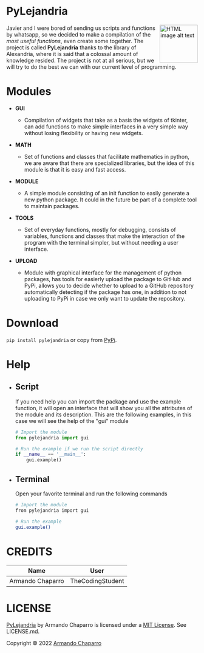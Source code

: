 # PyLejandria
<img src="https://www.traveldepartment.com/media/23634/career-icons-training-and-development.png"
     alt="HTML image alt text"
     title="Optional image title"
     align="right"
     width="100px"
/>

Javier and I were bored of sending us scripts and functions by whatsapp, so we decided to make a compilation of the *most useful functions*, even create some together. The project is called **PyLejandria** thanks to the library of Alexandria, where it is said that a colossal amount of knowledge resided. The project is not at all serious, but we will try to do the best we can with our current level of programming.

# Modules 
* **GUI**
    * Compilation of widgets that take as a basis the widgets of tkinter, can add functions to make simple interfaces in a very simple way without losing flexibility or having new widgets.

* **MATH**
    * Set of functions and classes that facilitate mathematics in python, we are aware that there are specialized libraries, but the idea of this module is that it is easy and fast access.

* **MODULE**
    * A simple module consisting of an init function to easily generate a new python package. It could in the future be part of a complete tool to maintain packages.

* **TOOLS**
    * Set of everyday functions, mostly for debugging, consists of variables, functions and classes that make the interaction of the program with the terminal simpler, but without needing a user interface.

* **UPLOAD**
    * Module with graphical interface for the management of python packages, has tools for easierly upload the package to GitHub and PyPi, allows you to decide whether to upload to a GitHub repository automatically detecting if the package has one, in addition to not uploading to PyPi in case we only want to update the repository.

# Download
`pip install pylejandria` or copy from [PyPi](https://pypi.org/project/pylejandria/).

# Help

* ## **Script**
    If you need help you can import the package and use the example function, it will open an interface that will show you all the attributes of the module and its description. This are the following examples, in this case we will see the help of the "gui" module

    ```python
    # Import the module
    from pylejandria import gui

    # Run the example if we run the script directly
    if __name__ == '__main__':
        gui.example()
    ```
    
* ## **Terminal**
    Open your favorite terminal and run the following commands
    ```bash
    # Import the module
    from pylejandria import gui

    # Run the example
    gui.example()
    ```

# CREDITS
| **Name**         | **User**         |
| ---------------- | ---------------- |
| Armando Chaparro | TheCodingStudent |

# LICENSE
[PyLejandria](https://github.com/TheCodingStudent/pylejandria) by Armando Chaparro is licensed under a [MIT License](https://mit-license.org/). See LICENSE.md.

Copyright © 2022 [Armando Chaparro](https://github.com/TheCodingStudent)